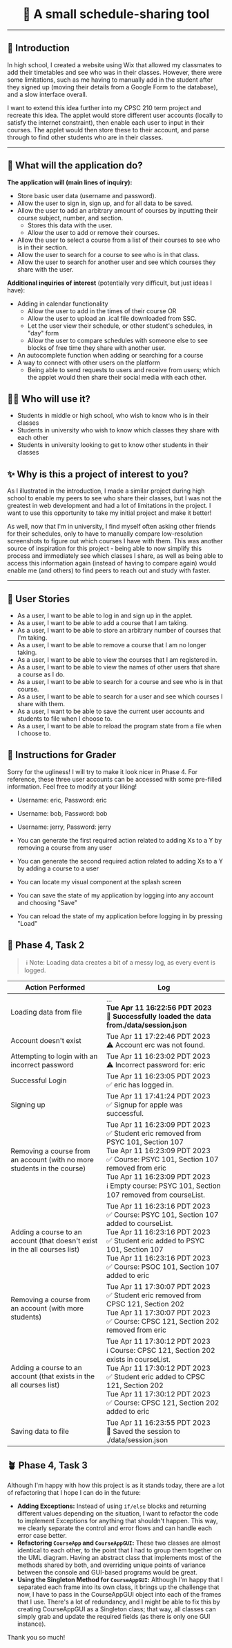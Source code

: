 <h1 align="center"> 📅 ️A small schedule-sharing tool</h1>

---

## 🌱 Introduction
In high school, I created a website using Wix that allowed my classmates to add their timetables 
and see who was in their classes. However, there were some limitations, such as me having to
manually add in the student after they signed up (moving their details from a Google Form to the database),
and a slow interface overall.

I want to extend this idea further into my CPSC 210 term project and recreate this idea. The applet would
store different user accounts (locally to satisfy the internet constraint), then enable each user to input
in their courses. The applet would then store these to their account, and parse through to find other students
who are in their classes.

---
## 💾 What will the application do?

**The application will (main lines of inquiry):**
- Store basic user data (username and password).
- Allow the user to sign in, sign up, and for  all data to be saved.
- Allow the user to add an arbitrary amount of courses by inputting
their course subject, number, and section.
  - Stores this data with the user.
  - Allow the user to add or remove their courses.
- Allow the user to select a course from a list of their courses to see who is in their section.
- Allow the user to search for a course to see who is in that class.
- Allow the user to search for another user and see which courses they share with the user.

**Additional inquiries of interest** (potentially very difficult, but just ideas I have):
- Adding in calendar functionality
  - Allow the user to add in the times of their course OR
  - Allow the user to upload an .ical file downloaded from SSC.
  - Let the user view their schedule, or other student's schedules, in "day" form
  - Allow the user to compare schedules with someone else to see blocks of free time they share with another user.
- An autocomplete function when adding or searching for a course
- A way to connect with other users on the platform
  - Being able to send requests to users and receive from users; which the applet
  would then share their social media with each other.

## 🧑‍🦰 Who will use it?

- Students in middle or high school, who wish to know who is in their classes
- Students in university who wish to know which classes they share with each other 
- Students in university looking to get to know other students in their classes

## ✨ Why is this a project of interest to you?

As I illustrated in the introduction, I made a similar project during high school to enable my peers to see who share
their classes, but I was not the greatest in web development and had a lot of limitations in the project.
I want to use this opportunity to take my initial project and make it better! 

As well, now that I'm in university, I find myself often asking other friends for their schedules, only to have to manually
compare low-resolution screenshots to figure out which courses I have with them. This was another source of inspiration
for this project - being able to now simplify this process and immediately see which classes I share, as well as being
able to access this information again (instead of having to compare again) would enable me (and others) to find peers
to reach out and study with faster.

---

## 👤 User Stories

- As a user, I want to be able to log in and sign up in the applet.
- As a user, I want to be able to add a course that I am taking.
- As a user, I want to be able to store an arbitrary number of courses that I'm taking.
- As a user, I want to be able to remove a course that I am no longer taking.
- As a user, I want to be able to view the courses that I am registered in.
- As a user, I want to be able to view the names of other users that share a course as I do.
- As a user, I want to be able to search for a course and see who is in that course.
- As a user, I want to be able to search for a user and see which courses I share with them.
- As a user, I want to be able to save the current user accounts and students to file when I choose to.
- As a user, I want to be able to reload the program state from a file when I choose to.

## 🛝 Instructions for Grader
Sorry for the ugliness! I will try to make it look nicer in Phase 4.
For reference, these three user accounts can be accessed with some pre-filled information. Feel free to modify at your liking!

- Username: eric, Password: eric
- Username: bob, Password: bob
- Username: jerry, Password: jerry



- You can generate the first required action related to adding Xs to a Y by removing a course from any user
- You can generate the second required action related to adding Xs to a Y by adding a course to a user
- You can locate my visual component at the splash screen
- You can save the state of my application by logging into any account and choosing "Save"
- You can reload the state of my application before logging in by pressing "Load"

## 📜 Phase 4, Task 2
>️ ℹ️ Note: Loading data creates a bit of a messy log, as every event is logged.

| **Action Performed**                                                       | **Log**                                                                                                                                                                                                                                                                        |
|----------------------------------------------------------------------------|--------------------------------------------------------------------------------------------------------------------------------------------------------------------------------------------------------------------------------------------------------------------------------|
| Loading data from file                                                     | ...<br/>**Tue Apr 11 16:22:56 PDT 2023 <br/>📜 Successfully loaded the data from./data/session.json**                                                                                                                                                                          |
| Account doesn't exist                                                      | Tue Apr 11 17:22:46 PDT 2023<br/>⚠️ Account erc was not found.                                                                                                                                                                                                                 |
| Attempting to login with an incorrect password                             | Tue Apr 11 16:23:02 PDT 2023 <br/>⚠️ Incorrect password for: eric                                                                                                                                                                                                              |
| Successful Login                                                           | Tue Apr 11 16:23:05 PDT 2023<br/>✅ eric has logged in.                                                                                                                                                                                                                         |
| Signing up                                                                 | Tue Apr 11 17:41:24 PDT 2023<br/>✅ Signup for apple was successful.                                                                                                                                                                                                            |
| Removing a course from an account (with no more students in the course)    | Tue Apr 11 16:23:09 PDT 2023<br/>✅ Student eric removed from PSYC 101, Section 107<br/>Tue Apr 11 16:23:09 PDT 2023<br/>✅ Course: PSYC 101, Section 107 removed from eric<br/>Tue Apr 11 16:23:09 PDT 2023<br/>ℹ️ Empty course: PSYC 101, Section 107 removed from courseList. |
| Adding a course to an account (that doesn't exist in the all courses list) | Tue Apr 11 16:23:16 PDT 2023<br/>✅ Course: PSYC 101, Section 107 added to courseList.<br/>Tue Apr 11 16:23:16 PDT 2023<br/>✅ Student eric added to PSYC 101, Section 107<br/>Tue Apr 11 16:23:16 PDT 2023<br/>✅ Course: PSOC 101, Section 107 added to eric                    |
| Removing a course from an account (with more students)                     | Tue Apr 11 17:30:07 PDT 2023<br/>✅ Student eric removed from CPSC 121, Section 202<br/>Tue Apr 11 17:30:07 PDT 2023<br/>✅ Course: CPSC 121, Section 202 removed from eric                                                                                                      |
| Adding a course to an account (that exists in the all courses list)        | Tue Apr 11 17:30:12 PDT 2023<br/>ℹ️ Course: CPSC 121, Section 202 exists in courseList.<br/>Tue Apr 11 17:30:12 PDT 2023<br/>✅ Student eric added to CPSC 121, Section 202<br/>Tue Apr 11 17:30:12 PDT 2023<br/>✅ Course: CPSC 121, Section 202 added to eric                  |
| Saving data to file                                                        | Tue Apr 11 16:23:55 PDT 2023<br/>📜 Saved the session to ./data/session.json                                                                                                                                                                                                   |

## 🪴 Phase 4, Task 3

Although I'm happy with how this project is as it stands today, there are a lot of refactoring that I hope I can do in the future:

- **Adding Exceptions:** Instead of using `if/else` blocks and returning different values depending on the situation, I want to refactor the code to implement Exceptions for anything that shouldn't happen. This way, we clearly separate the control and error flows and can handle each error case better.
- **Refactoring `CourseApp` and `CourseAppGUI`:** These two classes are almost identical to each other, to the point that I had to group them together on the UML diagram. Having an abstract class that implements most of the methods shared by both, and overriding unique points of variance between the console and GUI-based programs would be great.
- **Using the Singleton Method for `CourseAppGUI`:** Although I'm happy that I separated each frame into its own class, it brings up the challenge that now, I have to pass in the CourseAppGUI object into each of the frames that I use. There's a lot of redundancy, and I might be able to fix this by creating CourseAppGUI as a Singleton class; that way, all classes can simply grab and update the required fields (as there is only one GUI instance).

Thank you so much!